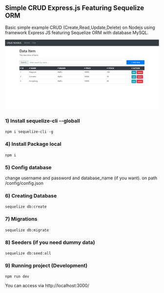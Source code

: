 ## Simple CRUD Express.js Featuring Sequelize ORM
Basic simple example CRUD (Create,Read,Update,Delete) on Nodejs using framework Express JS featuring Sequelize ORM with database MySQL.

![screenshot 1](https://raw.githubusercontent.com/herudi/crud_express_sequelize/master/screenshot_1.png)

### 1) Install sequelize-cli --globall 
`npm i sequelize-cli -g`

### 4) Install Package local
`npm i`

### 5) Config database
change username and password and database_name (if you want). on path /config/config.json

### 6) Creating Database
`sequelize db:create`

### 7) Migrations
`sequelize db:migrate`

### 8) Seeders (if you need dummy data)
`sequelize db:seed:all`

### 9) Running project (Development)
`npm run dev`

You can access via http://localhost:3000/


